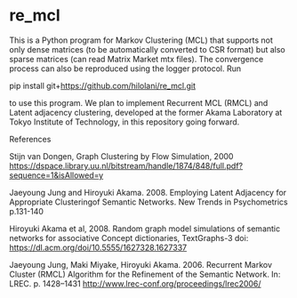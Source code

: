 # re_mcl
This is a Python program for Markov Clustering (MCL) that supports not only dense matrices (to be automatically converted to CSR format) but also sparse matrices (can read Matrix Market mtx files). The convergence process can also be reproduced using the logger protocol. Run

pip install git+https://github.com/hilolani/re_mcl.git

to use this program.
We plan to implement Recurrent MCL (RMCL) and Latent adjacency clustering, developed at the former Akama Laboratory at Tokyo Institute of Technology, in this repository going forward.

References

Stijn van Dongen, Graph Clustering by Flow Simulation, 2000
https://dspace.library.uu.nl/bitstream/handle/1874/848/full.pdf?sequence=1&isAllowed=y

Jaeyoung Jung and Hiroyuki Akama. 2008. Employing Latent Adjacency for Appropriate Clusteringof Semantic Networks. New Trends in Psychometrics p.131-140

Hiroyuki Akama et al, 2008. Random graph model simulations of semantic networks for associative Concept dictionaries, TextGraphs-3 doi: https://dl.acm.org/doi/10.5555/1627328.1627337

Jaeyoung Jung, Maki Miyake, Hiroyuki Akama. 2006. Recurrent Markov Cluster (RMCL) Algorithm for the Refinement of the Semantic Network. In: LREC. p. 1428–1431 http://www.lrec-conf.org/proceedings/lrec2006/
